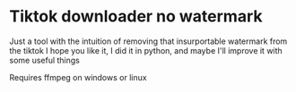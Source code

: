 # Tiktok downloader no watermark

Just a tool with the intuition of removing that insurportable watermark from the tiktok I hope you like it, I did it in python, and maybe I'll improve it with some useful things

Requires ffmpeg on windows or linux
